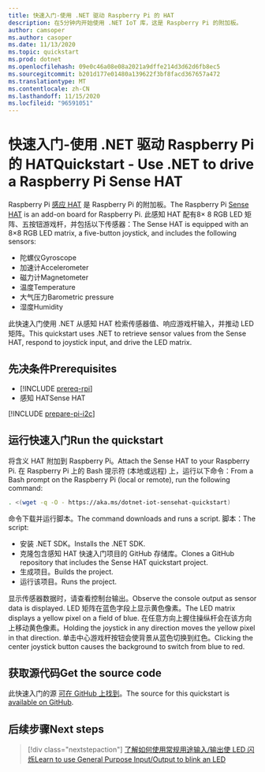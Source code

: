 ```yaml
---
title: 快速入门-使用 .NET 驱动 Raspberry Pi 的 HAT
description: 在5分钟内开始使用 .NET IoT 库，这是 Raspberry Pi 的附加板。
author: camsoper
ms.author: casoper
ms.date: 11/13/2020
ms.topic: quickstart
ms.prod: dotnet
ms.openlocfilehash: 09e0c46a08e08a2021a9dffe214d3d62d6fb8ec5
ms.sourcegitcommit: b201d177e01480a139622f3bf8facd367657a472
ms.translationtype: MT
ms.contentlocale: zh-CN
ms.lasthandoff: 11/15/2020
ms.locfileid: "96591051"
---
```

# <a name="quickstart---use-net-to-drive-a-raspberry-pi-sense-hat"></a><span data-ttu-id="80491-103">快速入门-使用 .NET 驱动 Raspberry Pi 的 HAT</span><span class="sxs-lookup"><span data-stu-id="80491-103">Quickstart - Use .NET to drive a Raspberry Pi Sense HAT</span></span>

<span data-ttu-id="80491-104">Raspberry Pi [感应 HAT](https://www.raspberrypi.org/products/sense-hat/) <span class="docon docon-navigate-external x-hidden-focus"></span> 是 Raspberry Pi 的附加板。</span><span class="sxs-lookup"><span data-stu-id="80491-104">The Raspberry Pi [Sense HAT](https://www.raspberrypi.org/products/sense-hat/) <span class="docon docon-navigate-external x-hidden-focus"></span> is an add-on board for Raspberry Pi.</span></span> <span data-ttu-id="80491-105">此感知 HAT 配有8× 8 RGB LED 矩阵、五按钮游戏杆，并包括以下传感器：</span><span class="sxs-lookup"><span data-stu-id="80491-105">The Sense HAT is equipped with an 8×8 RGB LED matrix, a five-button joystick, and includes the following sensors:</span></span>

- <span data-ttu-id="80491-106">陀螺仪</span><span class="sxs-lookup"><span data-stu-id="80491-106">Gyroscope</span></span>
- <span data-ttu-id="80491-107">加速计</span><span class="sxs-lookup"><span data-stu-id="80491-107">Accelerometer</span></span>
- <span data-ttu-id="80491-108">磁力计</span><span class="sxs-lookup"><span data-stu-id="80491-108">Magnetometer</span></span>
- <span data-ttu-id="80491-109">温度</span><span class="sxs-lookup"><span data-stu-id="80491-109">Temperature</span></span>
- <span data-ttu-id="80491-110">大气压力</span><span class="sxs-lookup"><span data-stu-id="80491-110">Barometric pressure</span></span>
- <span data-ttu-id="80491-111">湿度</span><span class="sxs-lookup"><span data-stu-id="80491-111">Humidity</span></span>

<span data-ttu-id="80491-112">此快速入门使用 .NET 从感知 HAT 检索传感器值、响应游戏杆输入，并推动 LED 矩阵。</span><span class="sxs-lookup"><span data-stu-id="80491-112">This quickstart uses .NET to retrieve sensor values from the Sense HAT, respond to joystick input, and drive the LED matrix.</span></span>

## <a name="prerequisites"></a><span data-ttu-id="80491-113">先决条件</span><span class="sxs-lookup"><span data-stu-id="80491-113">Prerequisites</span></span>

- [!INCLUDE [prereq-rpi](../includes/prereq-rpi.md)]
- <span data-ttu-id="80491-114">感知 HAT</span><span class="sxs-lookup"><span data-stu-id="80491-114">Sense HAT</span></span>

[!INCLUDE [prepare-pi-i2c](../includes/prepare-pi-i2c.md)]

## <a name="run-the-quickstart"></a><span data-ttu-id="80491-115">运行快速入门</span><span class="sxs-lookup"><span data-stu-id="80491-115">Run the quickstart</span></span>

<span data-ttu-id="80491-116">将含义 HAT 附加到 Raspberry Pi。</span><span class="sxs-lookup"><span data-stu-id="80491-116">Attach the Sense HAT to your Raspberry Pi.</span></span> <span data-ttu-id="80491-117">在 Raspberry Pi 上的 Bash 提示符 (本地或远程) 上，运行以下命令：</span><span class="sxs-lookup"><span data-stu-id="80491-117">From a Bash prompt on the Raspberry Pi (local or remote), run the following command:</span></span>

```bash
. <(wget -q -O - https://aka.ms/dotnet-iot-sensehat-quickstart)
```

<span data-ttu-id="80491-118">命令下载并运行脚本。</span><span class="sxs-lookup"><span data-stu-id="80491-118">The command downloads and runs a script.</span></span> <span data-ttu-id="80491-119">脚本：</span><span class="sxs-lookup"><span data-stu-id="80491-119">The script:</span></span>

- <span data-ttu-id="80491-120">安装 .NET SDK。</span><span class="sxs-lookup"><span data-stu-id="80491-120">Installs the .NET SDK.</span></span>
- <span data-ttu-id="80491-121">克隆包含感知 HAT 快速入门项目的 GitHub 存储库。</span><span class="sxs-lookup"><span data-stu-id="80491-121">Clones a GitHub repository that includes the Sense HAT quickstart project.</span></span>
- <span data-ttu-id="80491-122">生成项目。</span><span class="sxs-lookup"><span data-stu-id="80491-122">Builds the project.</span></span>
- <span data-ttu-id="80491-123">运行该项目。</span><span class="sxs-lookup"><span data-stu-id="80491-123">Runs the project.</span></span>

<span data-ttu-id="80491-124">显示传感器数据时，请查看控制台输出。</span><span class="sxs-lookup"><span data-stu-id="80491-124">Observe the console output as sensor data is displayed.</span></span> <span data-ttu-id="80491-125">LED 矩阵在蓝色字段上显示黄色像素。</span><span class="sxs-lookup"><span data-stu-id="80491-125">The LED matrix displays a yellow pixel on a field of blue.</span></span> <span data-ttu-id="80491-126">在任意方向上握住操纵杆会在该方向上移动黄色像素。</span><span class="sxs-lookup"><span data-stu-id="80491-126">Holding the joystick in any direction moves the yellow pixel in that direction.</span></span> <span data-ttu-id="80491-127">单击中心游戏杆按钮会使背景从蓝色切换到红色。</span><span class="sxs-lookup"><span data-stu-id="80491-127">Clicking the center joystick button causes the background to switch from blue to red.</span></span>

## <a name="get-the-source-code"></a><span data-ttu-id="80491-128">获取源代码</span><span class="sxs-lookup"><span data-stu-id="80491-128">Get the source code</span></span>

<span data-ttu-id="80491-129">此快速入门的源 [可在 GitHub 上找到](https://github.com/MicrosoftDocs/dotnet-iot-assets/tree/master/quickstarts/SenseHat.Quickstart)。</span><span class="sxs-lookup"><span data-stu-id="80491-129">The source for this quickstart is [available on GitHub](https://github.com/MicrosoftDocs/dotnet-iot-assets/tree/master/quickstarts/SenseHat.Quickstart).</span></span> <span class="docon docon-navigate-external x-hidden-focus"></span>

## <a name="next-steps"></a><span data-ttu-id="80491-130">后续步骤</span><span class="sxs-lookup"><span data-stu-id="80491-130">Next steps</span></span>

> [!div class="nextstepaction"]
> [<span data-ttu-id="80491-131">了解如何使用常规用途输入/输出使 LED 闪烁</span><span class="sxs-lookup"><span data-stu-id="80491-131">Learn to use General Purpose Input/Output to blink an LED</span></span>](../tutorials/blink-led.md)
